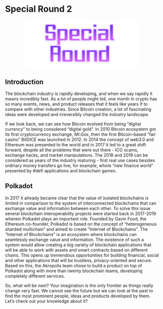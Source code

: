 ﻿# Special Round 2

<p align="middle">
	<img src="/images/quest/special.png" alt="drawing" width="75%" height="75%" />
</p>

## Introduction 

The blockchain industry is rapidly developing, and when we say rapidly it means incredibly fast. As a lot of people might tell, one month in crypto has so many events, news, and product releases that it feels like years if to compare with other industries. Since Bitcoin creation, a lot of fascinating ideas were developed and irreversibly changed the industry landscape.

If we look back, we can see how Bitcoin evolved from being “digital currency” to being considered “digital gold”. In 2010 Bitcoin ecosystem got its first cryptocurrency exchange, Mt.Gox, then the first Bitcoin-based “fair casino” BitDICE was launched in 2012. In 2014 the concept of web3.0 and Ethereum was presented to the world and in 2017 it led to a great shift forward, despite all the problems that were out there - ICO scams, exchange hacks, and market manipulations. The 2018 and 2019 can be considered as years of the industry maturing - first real use cases besides ordinary money transfers go live, for example, whole “new finance world” presented by #defi applications and blockchain games.

## Polkadot

In 2017 it already became clear that the value of isolated blockchains is limited in comparison to the system of interconnected blockchains that can exchange value and information between each other. To solve this issue several blockchain interoperability projects were started back in 2017-2019 wherein Polkadot plays an important role. Founded by Gavin Food, the Ethereum co-founder, Polkadot is based on the concept of “heterogeneous sharded multichain” and aimed to create “Internet of Blockchains”. The “Internet of Blockchains” is an ecosystem where blockchains can seamlessly exchange value and information. The existence of such a system would allow creating a big variety of blockchain applications that will be able to work with assets and smart contracts based on different chains. This opens up tremendous opportunities for building financial, social and other applications that will be trustless, privacy-oriented and secure. Based on this, the Akropolis team chose to build a product on top of Polkadot along with more than twenty blockchain teams, developing completely different services.

So, what will be next? Your imagination is the only frontier as things really change very fast. We cannot see the future but we can look at the past to find the most prominent people, ideas and products developed by them. Let’s check out your knowledge about it?
